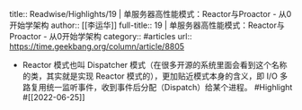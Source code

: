title:: Readwise/Highlights/19 | 单服务器高性能模式：Reactor与Proactor - 从0开始学架构
author:: [[李运华]]
full-title:: 19 | 单服务器高性能模式：Reactor与Proactor - 从0开始学架构
category:: #articles
url:: https://time.geekbang.org/column/article/8805

- Reactor 模式也叫 Dispatcher 模式（在很多开源的系统里面会看到这个名称的类，其实就是实现 Reactor 模式的），更加贴近模式本身的含义，即 I/O 多路复用统一监听事件，收到事件后分配（Dispatch）给某个进程。 #Highlight #[[2022-06-25]]